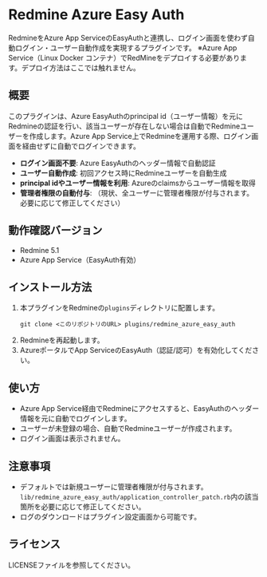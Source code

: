 # Redmine Azure Easy Auth

RedmineをAzure App ServiceのEasyAuthと連携し、ログイン画面を使わず自動ログイン・ユーザー自動作成を実現するプラグインです。
※Azure App Service（Linux Docker コンテナ）でRedMineをデプロイする必要があります。デプロイ方法はここでは触れません。

## 概要
このプラグインは、Azure EasyAuthのprincipal id（ユーザー情報）を元にRedmineの認証を行い、該当ユーザーが存在しない場合は自動でRedmineユーザーを作成します。Azure App Service上でRedmineを運用する際、ログイン画面を経由せずに自動でログインできます。

- **ログイン画面不要**: Azure EasyAuthのヘッダー情報で自動認証
- **ユーザー自動作成**: 初回アクセス時にRedmineユーザーを自動生成
- **principal idやユーザー情報を利用**: Azureのclaimsからユーザー情報を取得
- **管理者権限の自動付与**: （現状、全ユーザーに管理者権限が付与されます。必要に応じて修正してください）

## 動作確認バージョン
- Redmine 5.1
- Azure App Service（EasyAuth有効）

## インストール方法
1. 本プラグインをRedmineの`plugins`ディレクトリに配置します。
   ```
   git clone <このリポジトリのURL> plugins/redmine_azure_easy_auth
   ```
2. Redmineを再起動します。
3. AzureポータルでApp ServiceのEasyAuth（認証/認可）を有効化してください。

## 使い方
- Azure App Service経由でRedmineにアクセスすると、EasyAuthのヘッダー情報を元に自動でログインします。
- ユーザーが未登録の場合、自動でRedmineユーザーが作成されます。
- ログイン画面は表示されません。

## 注意事項
- デフォルトでは新規ユーザーに管理者権限が付与されます。`lib/redmine_azure_easy_auth/application_controller_patch.rb`内の該当箇所を必要に応じて修正してください。
- ログのダウンロードはプラグイン設定画面から可能です。

## ライセンス
LICENSEファイルを参照してください。
